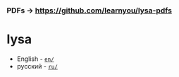 ### PDFs -> https://github.com/learnyou/lysa-pdfs

# lysa

* English - [`en/`](en/)
* русский - [`ru/`](ru/)
